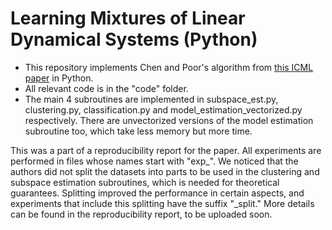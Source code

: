 # Learning Mixtures of Linear Dynamical Systems (Python)

* This repository implements Chen and Poor's algorithm from [this ICML paper](https://arxiv.org/abs/2201.11211) in Python. 
* All relevant code is in the "code" folder. 
* The main 4 subroutines are implemented in subspace_est.py, clustering.py, classification.py and model_estimation_vectorized.py respectively. There are unvectorized versions of the model estimation subroutine too, which take less memory but more time.

This was a part of a reproducibility report for the paper. All experiments are performed in files whose names start with "exp_". We noticed that the authors did not split the datasets into parts to be used in the clustering and subspace estimation subroutines, which is needed for theoretical guarantees. Splitting improved the performance in certain aspects, and experiments that include this splitting have the suffix "_split." More details can be found in the reproducibility report, to be uploaded soon.
